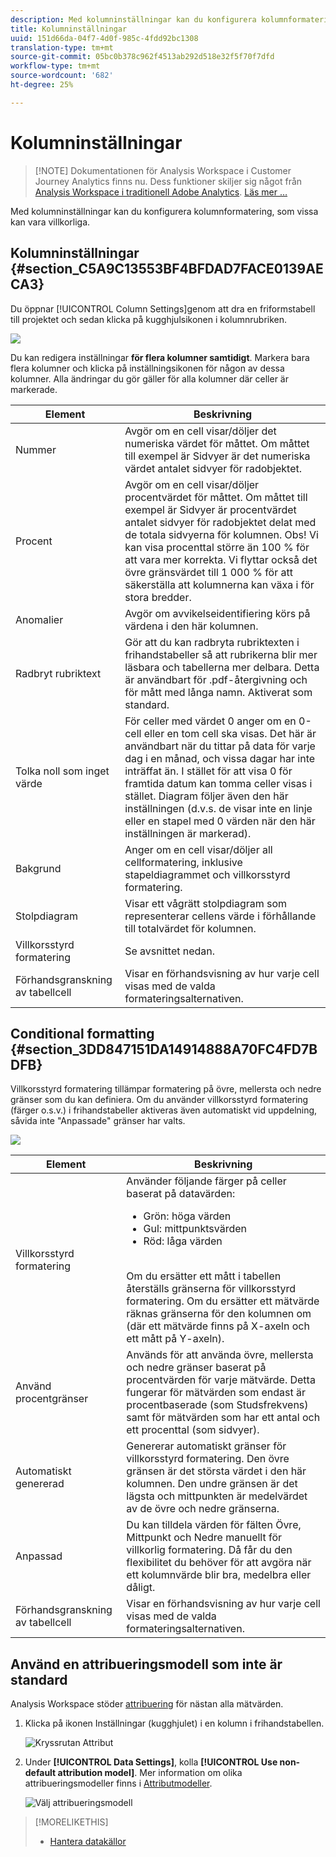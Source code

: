 ```yaml
---
description: Med kolumninställningar kan du konfigurera kolumnformatering, som vissa kan vara villkorliga.
title: Kolumninställningar
uuid: 151d66da-04f7-4d0f-985c-4fdd92bc1308
translation-type: tm+mt
source-git-commit: 05bc0b378c962f4513ab292d518e32f5f70f7dfd
workflow-type: tm+mt
source-wordcount: '682'
ht-degree: 25%

---
```



# Kolumninställningar

>[!NOTE] Dokumentationen för Analysis Workspace i Customer Journey Analytics finns nu. Dess funktioner skiljer sig något från [Analysis Workspace i traditionell Adobe Analytics](https://docs.adobe.com/content/help/en/analytics/analyze/analysis-workspace/home.html). [Läs mer …](/help/getting-started/cja-aa.md)

Med kolumninställningar kan du konfigurera kolumnformatering, som vissa kan vara villkorliga.

## Kolumninställningar {#section_C5A9C13553BF4BFDAD7FACE0139AECA3}

Du öppnar [!UICONTROL Column Settings]genom att dra en friformstabell till projektet och sedan klicka på kugghjulsikonen i kolumnrubriken.

![](assets/column_settings.png)

Du kan redigera inställningar **för flera kolumner samtidigt**. Markera bara flera kolumner och klicka på inställningsikonen för någon av dessa kolumner. Alla ändringar du gör gäller för alla kolumner där celler är markerade.

| Element | Beskrivning |
|--- |--- |
| Nummer | Avgör om en cell visar/döljer det numeriska värdet för måttet. Om måttet till exempel är Sidvyer är det numeriska värdet antalet sidvyer för radobjektet. |
| Procent | Avgör om en cell visar/döljer procentvärdet för måttet. Om måttet till exempel är Sidvyer är procentvärdet antalet sidvyer för radobjektet delat med de totala sidvyerna för kolumnen.  Obs!  Vi kan visa procenttal större än 100 % för att vara mer korrekta. Vi flyttar också det övre gränsvärdet till 1 000 % för att säkerställa att kolumnerna kan växa i för stora bredder. |
| Anomalier | Avgör om avvikelseidentifiering körs på värdena i den här kolumnen. |
| Radbryt rubriktext | Gör att du kan radbryta rubriktexten i frihandstabeller så att rubrikerna blir mer läsbara och tabellerna mer delbara. Detta är användbart för .pdf-återgivning och för mått med långa namn. Aktiverat som standard. |
| Tolka noll som inget värde | För celler med värdet 0 anger om en 0-cell eller en tom cell ska visas. Det här är användbart när du tittar på data för varje dag i en månad, och vissa dagar har inte inträffat än.  I stället för att visa 0 för framtida datum kan tomma celler visas i stället. Diagram följer även den här inställningen (d.v.s. de visar inte en linje eller en stapel med 0 värden när den här inställningen är markerad). |
| Bakgrund | Anger om en cell visar/döljer all cellformatering, inklusive stapeldiagrammet och villkorsstyrd formatering. |
| Stolpdiagram | Visar ett vågrätt stolpdiagram som representerar cellens värde i förhållande till totalvärdet för kolumnen. |
| Villkorsstyrd formatering | Se avsnittet nedan. |
| Förhandsgranskning av tabellcell | Visar en förhandsvisning av hur varje cell visas med de valda formateringsalternativen. |


## Conditional formatting {#section_3DD847151DA14914888A70FC4FD7BDFB}

Villkorsstyrd formatering tillämpar formatering på övre, mellersta och nedre gränser som du kan definiera. Om du använder villkorsstyrd formatering (färger o.s.v.) i frihandstabeller aktiveras även automatiskt vid uppdelning, såvida inte &quot;Anpassade&quot; gränser har valts.

![](assets/conditional-formatting.png)

| Element | Beskrivning |
|--- |--- |
| Villkorsstyrd formatering | Använder följande färger på celler baserat på datavärden: <ul><li>Grön: höga värden</li><li>Gul: mittpunktsvärden</li><li>Röd: låga värden</li></ul><br>Om du ersätter ett mått i tabellen återställs gränserna för villkorsstyrd formatering. Om du ersätter ett mätvärde räknas gränserna för den kolumnen om (där ett mätvärde finns på X-axeln och ett mått på Y-axeln). |
| Använd procentgränser | Används för att använda övre, mellersta och nedre gränser baserat på procentvärden för varje mätvärde. Detta fungerar för mätvärden som endast är procentbaserade (som Studsfrekvens) samt för mätvärden som har ett antal och ett procenttal (som sidvyer). |
| Automatiskt genererad | Genererar automatiskt gränser för villkorsstyrd formatering. Den övre gränsen är det största värdet i den här kolumnen. Den undre gränsen är det lägsta och mittpunkten är medelvärdet av de övre och nedre gränserna. |
| Anpassad | Du kan tilldela värden för fälten Övre, Mittpunkt och Nedre manuellt för villkorlig formatering. Då får du den flexibilitet du behöver för att avgöra när ett kolumnvärde blir bra, medelbra eller dåligt. |
| Förhandsgranskning av tabellcell | Visar en förhandsvisning av hur varje cell visas med de valda formateringsalternativen. |

## Använd en attribueringsmodell som inte är standard

Analysis Workspace stöder [attribuering](../../attribution/overview.md) för nästan alla mätvärden.

1. Klicka på ikonen Inställningar (kugghjulet) i en kolumn i frihandstabellen.

   ![Kryssrutan Attribut](assets/attribution-checkbox.png)

2. Under **[!UICONTROL Data Settings]**, kolla **[!UICONTROL Use non-default attribution model]**. Mer information om olika attribueringsmodeller finns i [Attributmodeller](../../attribution/models.md).

   ![Välj attribueringsmodell](assets/attribution-select.png)


>[!MORELIKETHIS]
>
>* [Hantera datakällor](/help/analysis-workspace/visualizations/t-sync-visualization.md)

